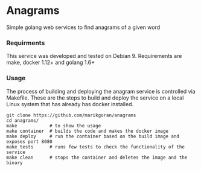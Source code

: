 # Anagrams

Simple golang web services to find anagrams of a given word


### Requirments

This service was developed and tested on Debian 9. Requirements are make, docker 1.12+ and golang 1.6+

### Usage

The process of building and deploying the anagram service is controlled via Makefile. These are the steps to build and deploy the service on a local Linux system that has already has docker installed. 

	git clone https://github.com/marikgoran/anagrams
	cd anagrams/
	make 			# to show the usage
	make container	# builds the code and makes the docker image
	make deploy		# run the container based on the build image and exposes port 8080
	make tests		# runs few tests to check the functionality of the service
	make clean		# stops the container and deletes the image and the binary
	

